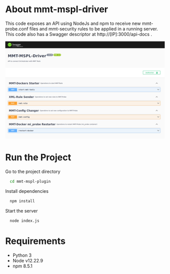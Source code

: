 # About mmt-mspl-driver
This code exposes an API using NodeJs and npm to receive new mmt-probe.conf files and mmt-security rules to be applied in a running server. This code also has a Swagger descriptor at http://[IP]:3000/api-docs .

<img src="imgs/swagger.png"/>

# Run the Project

Go to the project directory

```bash
  cd mmt-mspl-plugin
```

Install dependencies

```bash
  npm install
```

Start the server

```bash
  node index.js
```

# Requirements
 - Python 3
 - Node v12.22.9
 - npm 8.5.1
